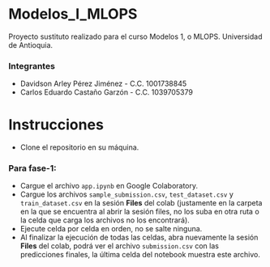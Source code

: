 # Modelos_I_MLOPS
Proyecto sustituto realizado para el curso Modelos 1, o MLOPS. Universidad de Antioquia.

### Integrantes
- Davidson Arley Pérez Jiménez - C.C. 1001738845
- Carlos Eduardo Castaño Garzón - C.C. 1039705379

# Instrucciones
- Clone el repositorio en su máquina.

### Para fase-1:
- Cargue el archivo `app.ipynb` en Google Colaboratory.
- Cargue los archivos `sample_submission.csv`, `test_dataset.csv` y `train_dataset.csv` en la sesión **Files** del colab (justamente en la carpeta en la que se encuentra al abrir la sesión files, no los suba en otra ruta o la celda que carga los archivos no los encontrará).
- Ejecute celda por celda en orden, no se salte ninguna.
- Al finalizar la ejecución de todas las celdas, abra nuevamente la sesión **Files** del colab, podrá ver el archivo `submission.csv` con las predicciones finales, la última celda del notebook muestra este archivo.
